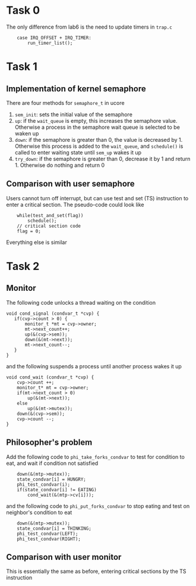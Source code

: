 # Task 0 
The only difference from lab6 is the need to update timers in ```trap.c```
```
    case IRQ_OFFSET + IRQ_TIMER:
		run_timer_list();
```

# Task 1
## Implementation of kernel semaphore
There are four methods for ```semaphore_t``` in ucore
1. ```sem_init```: sets the initial value of the semaphore
2. ```up```: if the ```wait_queue``` is empty, this increases the semaphore value. Otherwise a process in the semaphore wait queue is selected to be waken up
3. ```down```: if the semaphore is greater than 0, the value is decreased by 1. Otherwise this process is added to the ```wait_queue```, and ```schedule()``` is called to enter waiting state until ```sem_up``` wakes it up
4. ```try_down```: if the semaphore is greater than 0, decrease it by 1 and return 1. Otherwise do nothing and return 0

## Comparison with user semaphore
Users cannot turn off interrupt, but can use test and set (TS) instruction to enter a critical section. The pseudo-code could look like
```
	while(test_and_set(flag))
		schedule();
	// critical section code
	flag = 0;
```
Everything else is similar

# Task 2
## Monitor
The following code unlocks a thread waiting on the condition
```
void cond_signal (condvar_t *cvp) {
   if(cvp->count > 0) {
	   monitor_t *mt = cvp->owner;
	   mt->next_count++;
	   up(&(cvp->sem));
	   down(&(mt->next));
	   mt->next_count--;
   }
}
```	
and the following suspends a process until another process wakes it up
```
void cond_wait (condvar_t *cvp) {
	cvp->count ++;
	monitor_t* mt = cvp->owner;
	if(mt->next_count > 0)
		up(&(mt->next));
	else
		up(&(mt->mutex));
	down(&(cvp->sem));
	cvp->count --;
}
```

## Philosopher's problem
Add the following code to ```phi_take_forks_condvar``` to test for condition to eat, and wait if condition not satisfied
```
	down(&(mtp->mutex));
	state_condvar[i] = HUNGRY;
	phi_test_condvar(i);
	if(state_condvar[i] != EATING)
		cond_wait(&(mtp->cv[i]));
```
and the following code to ```phi_put_forks_condvar``` to stop eating and test on neighbor's condition to eat
```
	down(&(mtp->mutex));
	state_condvar[i] = THINKING;
	phi_test_condvar(LEFT);
	phi_test_condvar(RIGHT);
```

## Comparison with user monitor
This is essentially the same as before, entering critical sections by the TS instruction
